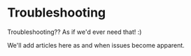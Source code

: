 # Troubleshooting

Troubleshooting?? As if we'd ever need that! :\)

We'll add articles here as and when issues become apparent.

